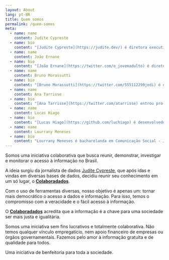 ```yaml
---
layout: About
lang: pt-BR
title: Quem somos
permalink: /quem-somos
meta:
  - name: name
    content: Judite Cypreste
  - name: bio
    content: "[Judite Cypreste](https://judite.dev/) é diretora executiva e cofundadora do **Colaboradados** e apresentadora do podcast **Coluna7**. Atualmente é jornalista de dados no UOL. Formada em Letras pela PUC-Rio e pós-graduada em Jornalismo Cultural pela UERJ. É jornalista especializada em dados e política, e já passou pelas redações do jornal _Folha de S.Paulo_ e da agência de checagem _Aos Fatos_. É entusiasta do uso da programação no jornalismo e de projetos que promovam impacto positivo na sociedade, como o **Colaboradados**. Judite vive em São Paulo."
  - name: name
    content: João Ernane
  - name: bio
    content: "[João Ernane](https://twitter.com/o_jovemadulto) é diretor de inovação e cofundador do **Colaboradados** e editor do podcast **Coluna7**. Formado em Direito pela Universidade Federal de Uberlândia e pós-graduando em Business Intelligence & Analytics pela PUC-MG, encontrou-se desde cedo atraído pela tecnologia. Tentando fazer desta uma aliada no combate contra a desinformação, viu no **Colaboradados** uma oportunidade de produzir e, principalmente, utilizar as técnicas científicas no âmbito jurídico. Atualmente vive em Minas Gerais."
  - name: name
    content: Bruno Morassutti
  - name: bio
    content: "[Bruno Morassutti](https://twitter.com/555112299jedi) é o consultor de assuntos de transparência governamental do **Colaboradados**. Entusiasta em transparência e dados abertos. É advogado, especialista em Direito Público e Processo Civil e mestre em Direito pela PUCRS. Se interessa muito por tecnologia e atualmente cursa sistemas de informação na PUCRS. É viciado em fazer pedidos de acesso à informação. Reside em Porto Alegre."
  - name: name
    content: Ana Tarrisse
  - name: bio
    content: "[Ana Tarrisse](https://twitter.com/atarrisse) entrou pro time para ajudar com o front-end do **Colaboradados**. É formada em Design pela Esdi/Uerj e Engenharia Eletrônica e de Computação pela UFRJ, com passagem pelo curso de Computação Criativa da Goldsmiths College em Londres. Usuária de computador desde o berço, hoje atua como desenvolvera na [Work&Co](https://work.co/), com passagens no Globo Esporte e na Huge Inc. Apaixonada por natureza, planta mais verde do que dá conta de cuidar. Chega no projeto com gás pra re-pensar o front. Reside metade do tempo no Rio e metade em São Paulo."
  - name: name
    content: Lucas Hiago
  - name: bio
    content: "[Lucas Hiago](https://github.com/luchiago) é desenvolvedor back-end do **Colaboradados**. Bacharelando em Ciência da Computação na Universidade Federal do Piauí. Apaixonado pela linguagem Python e curioso em aprender novas stacks. Interessado em café e em data science. Atualmente trabalha como estagiário na CodeMiner42. Reside em Teresina, capital do Piauí."
  - name: name
    content: Lourrany Meneses
  - name: bio
    content: "Lourrany Meneses é bacharelanda em Comunicação Social - Jornalismo na Universidade Federal do Piauí e apaixonada pela arte de empreender. Bailarina, professora e cofundadora do próprio negócio de dança. Gosta de produzir conteúdo e é interessada em jornalismo de dados. Viu no **Colaboradados** um caminho para evoluir no âmbito jornalístico. Reside em Teresina, capital do Piauí."
---
```


Somos uma iniciativa colaborativa que busca reunir, demonstrar, investigar e monitorar o acesso à informação no Brasil.

A ideia surgiu da jornalista de dados [Judite Cypreste](https://juditecypreste.github.io/), que após idas e vindas em diversas bases de dados, decidiu reunir seu conhecimento em um só lugar, o [**Colaboradados**](https://twitter.com/colaboradados).

Com o uso de ferramentas diversas, nosso objetivo é apenas um: tornar mais democrático o acesso a dados e informação. Para isso, temos o compromisso com a veracidade e o fácil acesso à informação.

O [**Colaboradados**](https://twitter.com/colaboradados) acredita que a informação é a chave para uma sociedade ser mais justa e igualitária.

Somos uma iniciativa sem fins lucrativos e totalmente colaborativa. Não temos qualquer vínculo empregatício, nem apoio financeiro de empresas ou órgãos governamentais. Fazemos pelo amor à informação gratuita e de qualidade para todos.

Uma iniciativa de benfeitoria para toda a sociedade.
